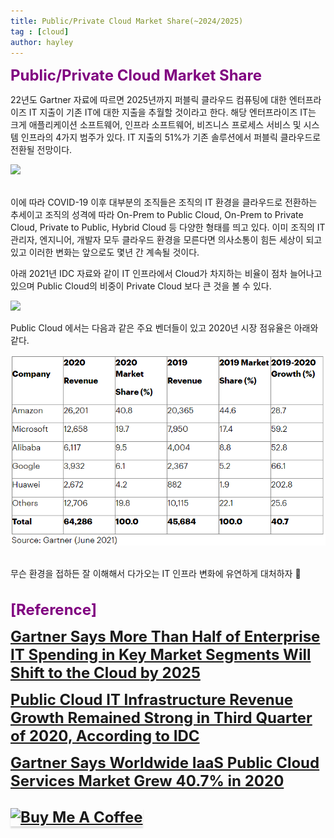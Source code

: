 ```yaml
---
title: Public/Private Cloud Market Share(~2024/2025)
tag : [cloud]
author: hayley
---
```


<font size="5" color="purple"><b>Public/Private Cloud Market Share</b></font>
<p> 22년도 Gartner 자료에 따르면 2025년까지 퍼블릭 클라우드 컴퓨팅에 대한 엔터프라이즈 IT 지출이 기존 IT에 대한 지출을 추월할 것이라고 한다. 해당 엔터프라이즈 IT는 크게 애플리케이션 소프트웨어, 인프라 소프트웨어, 비즈니스 프로세스 서비스 및 시스템 인프라의 4가지 범주가 있다. IT 지출의 51%가 기존 솔루션에서 퍼블릭 클라우드로 전환될 전망이다. 
<br>
<p><img src="https://emtemp.gcom.cloud/ngw/globalassets/en/newsroom/images/graphs/cloud-versus-traditonal-it-spending-across-selected-categories-gartner.png">  
<br>
<br>
<p>이에 따라 COVID-19 이후 대부분의 조직들은 조직의 IT 환경을 클라우드로 전환하는 추세이고 조직의 성격에 따라 On-Prem to Public Cloud, On-Prem to Private Cloud, Private to Public, Hybrid Cloud 등 다양한 형태를 띄고 있다. 이미 조직의 IT 관리자, 엔지니어, 개발자 모두 클라우드 환경을 모른다면 의사소통이 힘든 세상이 되고 있고 이러한 변화는 앞으로도 몇년 간 계속될 것이다.
<br>  
<p>아래 2021년 IDC 자료와 같이 IT 인프라에서 Cloud가 차지하는 비율이 점차 늘어나고 있으며 Public Cloud의 비중이 Private Cloud 보다 큰 것을 볼 수 있다.   
<br>
<p><img src="https://www.idc.com/getfile.dyn?containerId=prUS47279621&attachmentId=47407552">  
<br> 
<p>Public Cloud 에서는 다음과 같은 주요 벤더들이 있고 2020년 시장 점유율은 아래와 같다. 
<br>  
<p><img src="https://github.com/hayleyshim/hayleyshim.github.io/blob/master/assets/images/projects/public.png?raw=true">
<br>
<br>  
<p>무슨 환경을 접하든 잘 이해해서 다가오는 IT 인프라 변화에 유연하게 대처하자 🙂 
<br>
<br>
<br> <font size="5" color="purple"><b>[Reference]
<p><a href="https://www.gartner.com/en/newsroom/press-releases/2022-02-09-gartner-says-more-than-half-of-enterprise-it-spending">Gartner Says More Than Half of Enterprise IT Spending in Key Market Segments Will Shift to the Cloud by 2025</a>  
<p><a href="https://www.idc.com/getdoc.jsp?containerId=prUS47279621">Public Cloud IT Infrastructure Revenue Growth Remained Strong in Third Quarter of 2020, According to IDC</a>
<p><a href="https://www.gartner.com/en/newsroom/press-releases/2021-06-28-gartner-says-worldwide-iaas-public-cloud-services-market-grew-40-7-percent-in-2020">Gartner Says Worldwide IaaS Public Cloud Services Market Grew 40.7% in 2020</a>  
<br>
<br>  
<a href="https://www.buymeacoffee.com/yhshim17" target="_blank"><img src="https://www.buymeacoffee.com/assets/img/custom_images/orange_img.png" alt="Buy Me A Coffee" style="height: 41px !important;width: 174px !important;box-shadow: 0px 3px 2px 0px rgba(190, 190, 190, 0.5) !important;-webkit-box-shadow: 0px 3px 2px 0px rgba(190, 190, 190, 0.5) !important;" ></a>


